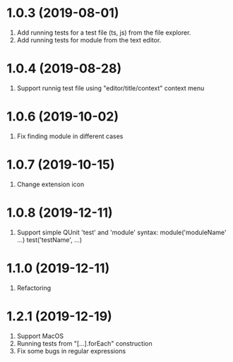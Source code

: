 # 1.0.3 (2019-08-01)
1. Add running tests for a test file (ts, js) from the file explorer.
2. Add running tests for module from the text editor.

# 1.0.4 (2019-08-28)
1. Support runnig test file using "editor/title/context" context menu

# 1.0.6 (2019-10-02)
1. Fix finding module in different cases

# 1.0.7 (2019-10-15)
1. Change extension icon

# 1.0.8 (2019-12-11)
1. Support simple QUnit 'test' and 'module' syntax:
    module('moduleName' ...)
        test('testName', ...)

# 1.1.0 (2019-12-11)
1. Refactoring

# 1.2.1 (2019-12-19)
1. Support MacOS
2. Running tests from "[...].forEach" construction
3. Fix some bugs in regular expressions
